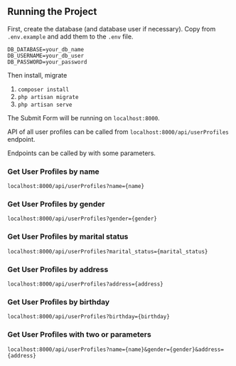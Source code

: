 ## Running the Project

First, create the database (and database user if necessary).
Copy from `.env.example` and add them to the `.env` file.

```
DB_DATABASE=your_db_name
DB_USERNAME=your_db_user
DB_PASSWORD=your_password
```

Then install, migrate

1. `composer install`
2. `php artisan migrate`
3. `php artisan serve`

The Submit Form will be running on `localhost:8000`.

API of all user profiles can be called from `localhost:8000/api/userProfiles` endpoint.

Endpoints can be called by with some parameters.

### Get User Profiles by name
`localhost:8000/api/userProfiles?name={name}`

### Get User Profiles by gender
`localhost:8000/api/userProfiles?gender={gender}`

### Get User Profiles by marital status
`localhost:8000/api/userProfiles?marital_status={marital_status}`

### Get User Profiles by address
`localhost:8000/api/userProfiles?address={address}`

### Get User Profiles by birthday
`localhost:8000/api/userProfiles?birthday={birthday}`

### Get User Profiles with two or parameters
`localhost:8000/api/userProfiles?name={name}&gender={gender}&address={address}`